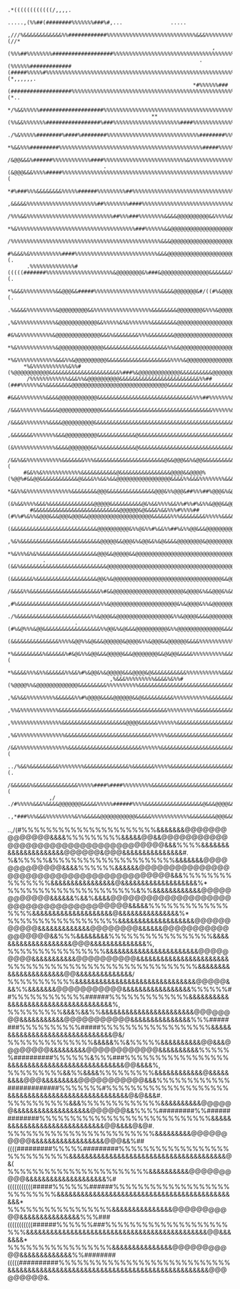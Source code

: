                                                                                                                                                                                                         
                                                                                                                                                                                                        
                                                                                              .*((((((((((((/,,,,.                                                                                      
                                                                                      .....,(%%##(########%%%%%%%###%#,...               .....                                                          
                                                                          ,///%&&&&&&&&&&&&%%############%%%%%%%%%%%%%%%%%%%%%%%%%%%%&&&%%%%%%%%%%(//*                                                  
                                                                    ,(%%%##%%%%%%%%###################%%%%%%%%%%%%%%%%%%%%%%%%%%%%%%%%%%%%%%%%%%%%%%%%%%%%#/*                                           
                                                                .(%%%%%%#############(#####%%%%%#%%%%%%%%%%%%%%%%%%%%%%%%%%%%%%%%%%%%%%%%%%%%%%%%%%%%%%%%%%%%%%%%#(*,,,,,,.                             
                                                              *#%%%%%%###(###################%%%%%%%%%%%%%%%%%%%%%%%%%%%%%%%%%%%%%%%%%%%%%%%%%%%%%%%%%%%%%%%%%%%%%%%%%%%%%%%%%%%(*..                    
                                                         */%&&%%%%%####################%%%%%%%%%%%%%%%%%%%%%%%%%%%%%%%%%%%%%%%%%%%%%%%&&&%%%%%%%%%%%%%%%%%%%%%%%%%%%%%%%%%%%%%%%%%&&&#*                 
                                                 **(%%&&%%%%%%%#################%###%%%%%%%%%%%%%%%%%%%%%####%%%%%%%%%%%%%%%%%%%%%%%%%%%%%%%%%%%%%%%%%%%%%%%%%%%%%%%%%%%%%%%%%%%%%%%&&&&%#.             
                                           ./%&%%%%%########%####%########%%%%%%%%%%%%%%%%%%%%%%%%%%%%%########%%%%%%%%%%%%%%%%%%%%%%%%%%%%%%%%%%%%%%%%%%%%%%%%%%%%%%%%%%%%%%%%%%%%%&&&&&&&/            
                                          *%&&%%%#########%%%%%%%%%%%%%%%%%%%%%%%%%%%%%%%%%%%%%%%%%%%%%#####%%%%%%%%%%%%%%%%%%%%%%%%%%%%%%%%%%%%%%%%%%%%%%%%%%%%%%%%%%%%%%%%%%%%%&&&&&&&&&&&%,          
                                       /&@@&&&%######%%%%%%%%%%%%####%%%%%%%%%%%%%%%%%%%%%%%%%%&%%%%%%%%%%%%%%%%%%%%%%%%%%%%%%%%%%%%%%%%%%%%%%%%%%%%%%%%%%%%%%%%%%%%%%%%%%%%%%&&&&&&&&&&&&&&&%/         
                                  .(&@@@&&&%%%%#####%%%%%%%%%%%%%%%%%%%%%%%%%%%%%%%%%%%%%%%%%%%%%%%%%%%%%%%%%%%%%%%%%%%%%%%%%%%%%%%%%%%%%%%%%%%%%%%%%%%%%%%%%%%%%%%%%%%%%%%&&&&&&&&&&&&&&&&&&&&(        
                       *#%###%%%&&&&&&&&%%%%%######%%%%%%%%%##%%%%%%%%%%%%%%%%%%%%%%%%%%%%%%%%%%%%%%%%%%%%%%%%%%%%%%%%%%%%%%%%%%%%%%%&&&&&%%%%%%&&&%%%%%%%%%%%%%%%%%%%%&&&&&&&&&&&&&&&&&&&&&&&&%,       
                    ,&&&&&%%%%%%%%%%%%%%%%%%%%%%##%%%%%%%%####%%%%%%%%%%%%%%%%%%%%%%%%%%%%&&&&&&%%%%%%%%%%%%%%%%%%%%%%%%%%%%%%%%%%%%&&&&&&&&&&&&&&&&&&&&&&&&&&&&&&&&&&&&&&&&&&&&&&&&&&&&&&&&&&&%,       
                  /%%%&&%%%%%%%%%%%%%%%%%%%%%%%%%%%##%%%###%%%%%%%%&&&&@@@@@@@@@@&&%%%%&&&&&&&%%%%%%%%%%%%%%%%%%%%%%%%%%%%%%%%%%%&&&&&&&&&&&&&&&&&&&&&&&&&&&&&&&&&&&&&&&&&&&&&&&&&&&&&&&&&&&&&&#,       
               *%&%%%%%%%%%%%%%%%%%%%%%%%%%%%%%%%%%%%%%###%%%%%%&&@@@@@@@@@@@@@@@@@@@&%%%%%&&%%%%%%%%%%%%%%%%%%%%%%%%%%%%%%%&&&&&&&&&&&&&&&&&&&&&&&&&&&&&&&&&&&&&&&&&&&&&&&&&&&&&&&&&&&&&&&&&&&%*       
             /%%%%%%%%%%%%%%%%%%%%%%%%%%%%%%%%%%%%%%%%%%%%%%%&&&@@@@@@@@@@@@@@@@@@@@@@@&%%%%&&%%%%%%%%%%%%%%%%%%%%%%%%%%%%&&&&&&&&&&&&&&&&&&&&&&&&&&&&&&&&&&&&&&&&&&&&&&&&&&&&&&&&&&&&&&&&&&&&&&%*      
            #%&&&%&%%%%%%%%%%####%%%%%%%%%%%%%%%%%%%%%%%%%%&&&@@@@@@@@@@@@@@@@@@@@@@@@@@&%%&&&&%%%%%%%%&&%%%%%%%%%%&&&&&&&&&&&&&&&&&&&&&&&&&&&&&&&&&&&&&&&&&&&&&&&&&&&&&&&&&&&&&&&&&&&&&&&&&&&&&&(.     
          .%%%%%%%%%%%%%%#(((((#######%%%%%%%%%%%%%%%%%%%%%&@@@@@@@@&%###&@@@@@@@@@@@@@@@&&&&&&&%%%%%%&&%&&&%&&&&&&&&&&&&&&&&&&&&&&&&&&&&&&&&&&&&&&&&&&&&&&&&&&&&&&&&&&&&&&&&&&&&&&&&&&&&&&&&&&&&(.     
        *%&&&%%%%%%%%%%&&@@@&&#####%%%%%%%%%%%%%%%%%%%%%&&&&@@@@@@@&#/((#%&@@@@@@@@@@@@@@@&&&&&%%%%&&&&&&&&&&&&&&&&&&&&&&&&&&&&&&&&&&&&&&&&&&&&&&&&&&&&&&&&&&&&&&&&&&&&&&&&&&&&&&&&&&&&&&&&&&&&&&(.     
       .%&&&&%%%%%%%%%&@@@@@@@@@&&%%%%%%%%%%%%%%%%%%&&&&&&&&@@@@@@@@&%%%&@@@@@@@@@@@@@@@@@&&&&&&&&&&&&&&&&&&&&&&&&&&&&&&&&&&&&&&&&&&&&&&&&&&&&&&&&&&&&&&&&&&&&&&&&&&&&&&&&&&&&&&&&&&&&&&&&&&&&&&%*      
       ,%&%%%%%%%%%%%%&@@@@@@@@@@@@&&%%%%%&%&%%%%%%%&&&&&&&&@@@@@@@@@@@@@@@@@@@@@@@@@@@@@&&&&&&&&&&&&&&&&&&&&&&&&&&&&&&&&&&&&&&&&&&&&&&&&&&&&&&&&&&&&&&&&&&&&&&&&&&&&&&&&&&&&&&&&&&&&&&&&&&&&&&&#.      
        #&%&%%%%%%%%%%&@@@@@@@@@@@@@@&&&%&&&&&&&&%%%&&&&&&&&@@@@@@@@@@@@@@@@@@@@@@@@@@@@&&&&&&&&&&&&&&&&&&&&&@@@@@@@&&&&&&&&&%&&&&&&&&&&&&&&&&&&&&&&&&&&&&&&&&&&&&&&&&&&&&&&&&&&&&&&&&&&&&&&&&&&#.      
        *%&%%%%%%%%%%%%&@@@@@@@@@@@@@@&&&&&&&&&&&&&&&&&&&&%%&&@@@@@@@@@@@@@@@@@@@@@@@@@&&&&&&&&&&&&&&&&&&&&@@@@@@@@@@@&&&&&&&%&&&&&&&&&&&&&&&&&&&&&&&&&&&&&&&&&&&&&&&&&&&&&&&&&&&&&&&&&&&&&&&&&&#.      
        *%&%%%%%%%%%%%%&&&%%&@@@@@@@@@@&&&&&&&&&&&&&&&&&&&&%%%%&@@@@@@@@@@@@@@@@@@@@&&&&&&&&@@@@@&&&&&&&&@@@@@@@@@@@@@&&&&&&&&&&&&&&&&&&&&&&&&&&&&&&&&&&&&&&&&&&&&&&&&&&&&&&&&&&&&&&&&&&&&&&&&&&#.      
         *%&%%%%%%%%%%%&%%#(%@@@@@@@@@@@&&&&&&&&&&&&&&&&&&&&&&%###%&@@@@@@@@@@@@@&&&&&&&&&&@@@@@@@@@@@@@@@@@@@@@@@@@@@&&&&&&&&&&&&&&&&&&&&&&&&&&&&&&&&&&&&&&&&&&&&&&&&&&&&&&&&&&&&&&&&&&&&&&&&&&#.      
          /%%%%%%%%%%%%&&&%%&@@@@@@@@@@&&&&&&&&&&&&&&&&&&&&&&&&&%%##(###%%%%%%&%&&&&&&&&@@@@@@@@@@@@@@@@@@@@@@@@@@@@@@&&&&&&&&&&&&&&&&&&&&&&&&&&&&&&&&&&&&&&&&&&&&&&&&&&&&&&&&&&&&&&&&&&&&&&&&&&#.      
           #&&&%%%%%%%%&&&&@@@@@@@@@@@@&&&&&&&&&&&&&&&&&&&&&&&&&&&&&&%%%##%%%%%%%&&&&&@@@@@@@@@@@@@@@@@@@@@@@@@@@@@@@@@@&&&&&&&&&&&&&&&&&&&&&&&&&&&&&&&&&&&&&&&&&&&&&&&&&&&&&&&&&&&&&&&&&&&&&&&&#.      
           /&&&%%%%%%%&&&&&@@@@@@@@@@@@@&&&&&&&&&&&&&&&&&&&&&&&&&&&&&&&&&&&%%%%%%&&&&@@@@@@@@@@@@@@@@@@@@@@@@@@@@@@@@@@@@@&&&&&&&&&&&&&&&&&&&&&&&&&&&&&&&&&&&&&&&&&&&&&&&&&&&&&&&&&&&&&&&&&&&&&&/       
           /&&&&%%%%%%%%&&&&@@@@@@@@@@&&&&&&&&&&&&&&&&&&&&&&&&&&&&&&&&&&&&&&&&&&&&&&&@@@@@@@@@@@@@@@@@@@@@@@@@@@@@@@@@@@@@&&&&&&&&&&&&&&&&&&&&&&&&&&&&&&&&&&&&&&&&&&&&&&&&&&&&&&&&&&&&&&&&&&&&&%,       
          ,&&&&&&&%%%%%%%&&&@@@@@@@@@@&&&&&&&&&&&&@&&&&&&&&&&&&&&&&&&&&&&&&&&&&&&&&&&&&&&&&@@@@@@@@@@@@@&@@@@@@@@@@@@@&&&&&&&&&&&&&&&&&&&&&&&&&&&&&&&&&&&&&&&&&&&&&&&@&&&&&&&&&&&&&&&&&&&&&&&&&#.       
          (&%%%%%%%%%%%%%&&&&@@@@@@@&&%&&&&&&&&&&&@&&&&&&&&&&&&&&&&&&&&&&&&&&&&&&&&&&&&&&&&&@@@@@@@@@@@@@@@@@@@@@@@@@@&&&&&&&&&&&%%%%%%%&&&&&&&&&&&&&&&&&&&&&&&&&&&&@@@&&&&&&&&&&&&&&&&&&&&&&&%*        
         /&&%&&%%%%%%%%%%%&&&&&&&%%%&&&&&&&&&&&&&&&&&&&&&&@&&@@@&&%&@@&&&&&&&&&&&&&&&&&&&&@@&&&&%&@@@@@@@@@@@@@@@@@@@@&&&%&&&&&%%%%%%%%&&&&&&&&&&&&&&&&&&&&&&&&&&&@@@@&&&&&&@&&&&&&&&&&&&&&&&&(         
         #&&%%&%%%%%%%%%%%%&&&&&&&&&&&@&&&&&&&&&&&&&&&&@@@@&&@@@@%(%@@%#&&@@&&&&&&&&&&&&@&&&&%%&&%&&@@@@@@@@@@@@@@@@@&&&&%%&&&%%%%%%%%&&&&&&&&&&&&&&&&&&&&&&&&&&&&@@@&&&&&&&&&&&&&&&&&&&&&&&&%,         
         *&&%%&%%%%%%%%%%%%%%&&&&&&&&@@@&&&&&&&&&&&&&&&@@@&%%@@@&##%%%##%@@@&%&@@&&@@&&&@&%%&&%%@@&@@@@@@@@@@@@@@@@&&&&&%%&&&&%%%%%%%%%&&&&&&&&&&&&&&&&&&&&&&&&&&@@@@&&&&&&&&&&&&&&&&&&&&&&&&*          
          (&%&&%%%%&&&%&&&&&&&&&&&&&&@@@@@&&&&&&&&&&@&%&&%%%%&&%%#%%#%&%%&@@@&&@@&&&@@&%&@&&&&@@@@@@@@@&&@@@@@@@@&&&%%%&&&&&&&&%%%%%%&&&&&&&&&&&&&&&&&&&&&&@&&&&&@@@&&&&&&&&&&&&&&&&&&&&&@@@%.          
           #&&&&&&&&&&&&&&&&&&&&&&&&&&&@@@@@@&@&&&&%&&%%%#%%%%##(#%%#%&%%&@@@&&&@@@&@@@&&@@@@@@@@@@@@@@@@@@@@&&&&&&%%%&&&&&&&&%%%%%&&&&&&&&&&&&&&&&&&&&&&&&&&&&&&@@@@&&&&@&&&&&&&&&&&&&&&&&&,           
            (&&&&&&&&&&&&&&&&&&&&&&&&&&&@@@@@@@@@@&%%@&%%#%&&%%##%&%%@@&&&@@@@@@@@@@@@@@@@@@@@@@@@@&&&@&&&&&&&&&%%%%%%&&%%%%%%%%%%%&&&&&&&&&&&&&&&&&&&@@&&&&&&&@&@@@&&&@@@&&&&&&&&&&&&&&&&%.            
            ,%&%&&&&&&&&&&&&&&&&&&&&&&&&&@@@@@&&@@@&%&@@&&%&@&&&&@@@@@@@@&@@@@@@@@@@@@@@@@@&@@@@@&&&&&&&&&&%%%%%%%%%%%%%%%%%%&&&&&&&&&&&&&&&&&&&&@@@&&&&&&&&&@@@&@@@@@@@&&&&&&&&&&&&&&&&&*              
              *%&%%%&%&%&&&&&&&&&&&&&&&&&&@@@&&@@@@@&&@@@@@@@@@@@@@@@@@@@@@@@@@@@@@@@@@@@@@@@@@@@&@&&&&&&%%%%%%%%%%%%%%%%%%&&&&&&&&&&&&&&&&&&&&@@@@&&&&&@&&@&@&&&&&&@@@&&&&@@@&&&&&@&&&/                
               .(&&%&&&&&&&&&&&&&&&&&&&&&&&&&&&@@@@@@@@@@@@@@@@@@@@@@@@@@@@@@@@@@@@@@@@@&&&@@@@@@&&&&&&%%%%%%%%%%%%%%%%%%%%%&&&&&&&&&&&&&&&&@@@@@@@@@@@@@@@@@@&&&&&&&&&&&&&&&&&&&&&&&/                  
                 (&&&&&&&%&&&&&&&&&&&&&&&&&&&@@&%&@@@@@@@@@@@@@@@@@@@@@@@@@@@@@@@@@@&&@@@@@&@@@@@@&&&&%%%%%%%%%%%%%%%%%%%&&&&&&&&&&&&&&&&&&@@@@@@@@@@@@@@@@&&&&&&&&&&&&@&&&&&&&&&&&%*                   
                  /&&&&%%&&&&&&&&&&&&&&&&&&&&&&%#&&@@@@@@@@@@@@@@@@@@@@@@&@@@@&%&&@@@&%&&@@@@@@@&&&&&%%%#####%%%%%%%&&&&&&&&&&&&&&&&&&&&&&@@@@@@@@@@@@@@@@@&&&&&&&&&&&&&&&&&&&&&&&%.                    
                    ,#%&&&&&&&&&&&&&&&&&&&&&&&&&&%%&@@@@@@@@@@@@@@@@@@@@@&%&@@@@&%%&@@@@@@@@@@@@@&&&%%%%%%%%%%%%%&&&&&&&&&&&&&&&&&&&&&&&&&&@@@@@@@@@@@@@@@@&&&&&&&&&&&&&&&&&&&&&&,                      
                       ./%&&&&&&&&&&&&&&&&&&&&&&&%%&@@@&&@@@@@@@@@@@@@@@@@&%%&@@@@&&&&@@@@@@@@@&&&&%%%%%%%%%%%%%%&&&&&&&&&&&&&&&&&&&&&&&&@@@@@@@@@@@@@@@@@@&&&&&&&&&&&&&&&&&&&&%.                       
                         .(#%&@%%%&@@&&&&&&&&&&&&&&&&&&%%@@&%&@&&&@@@@@@@@@@&%%@@@@@@@@@@@@@@&&&&&%%%%%%%%%%%%%%&&&&&&&&&&&&&&&&&&&&&&&&&&@@@@@@@@@@@@@@@@@&&&&&&&&&&&&&&&&&&&#.                        
                                    (&&&&&&&&&&&&&&&%%%%&@@%%&@&&&@@@@@@&@@@@&%%&@@@&&@@@@@@&&&&%%%%%%%%%%%&&&&&&&&&&&&&&&&&&&&&&&&&&&&&&&@&&@@@@@@@@@@@@@@&&&&&&&&&&&&&&&&&&#.                         
                                    *%&&&&&&&&&%&&&&&&%#&@&%%&@@&&&@@@@@&&&@@@@@@@@&&@&@@&&&&&%%%%%%%%%%&&&&&&&&&&&&&&&&&&&&&&&&&&&&&&&&&&&&&@@@@@@@@@@@@@@&&&&&&&&&&&&&&&&&(                           
                                    *%&&&&%%%&%%&&&&&&%%&&%#%&@@&%&@@@@@&&&@@@@&@&&&&&&&&&&&%%%%%%%%%%%&&&&&&&&&&&&&&&&&&&&&&&&&&&&&&&&&&&&&&@@@@@@@@@@@@@&&&&&&&&&&&&&&&&&/                            
                                    ,%&&&%%%%%%%%%&&&&%&%%#(%@@@@%%&@@@@@@@@@@@@@&&&&&&&&&%%%%%%%%%%&&&&&&&&&&&&&&&&&&&&&&&&&&&&&&&&&&&&&@@&&@@@@@@@@@@@&&&&&&&&&&&&&&&&&&%.                            
                                    ,%&%&&%%%%%%%%%&&&&&&%%#%@@@@&&&&@@@@@@&&@&&&&&&&&&&%%%%%%%%%%%&&&&&&&&&&&&&&&&&&&&&&&&&&&&&&&&&&&&&&&@@@@@@@@@@@@@@&&&&&&&&&&&&&&&&&%,                             
                                    ,%%&%%%%%%%%%%%%&&&&&&&&&&&&&&&&&&&&&&&&&&&&&&&&&&%%%%%%%%%&&&&&&&&&&&&&&&&&&&&&&&&&&&@&&&&&&&&@&&&&&&@@@@@@@@@@@@@@@&&&&&&&&&&&&&&&&*                              
                                    ,%%%%%%%%%%%%%%%%&&&&&&&&&&&&&&&&&&&&@@@@&&&&&&%%%%%%&&&&&&&&&&&&&&&&&&&&&&&&&&&&&&&&&&&@@&&&@@@@&&&&&@@@@@@@@@@@@@@@@&&&&&&&&&&&&&&,                               
                                    ,%&%%%%%%%%%%%%%%%&&&&&&&&&&&&&&&&&&&&&&&&&&&%%%%%&&&&&&&&&&&&&&&&&&&&&&&&&&&&&&&&&&&&@@@@&&&&&&&&&&@@@@@@@@@@@@@@@@@@@&&&&&&&&&&&#                                 
                                    /&&%%%%%%%%%%%%%%%%&&&&&&&&&&&&&&&&&&&&&&&%%%%%%&&&&&&&&&&&&&&&&&&&&&&&&&&&&&&&&&&&&&@@@@@@@&&&&&&&&&&&@@@@@@@@@@@@@@@&&&&&&&&&&&(                                  
                                ../%&&%&&&&&&&&&%%%%%%%%&&&&&&&&&&&&&&%&&&&&&&%%%%%&&&&&&&&&&&&&&&&&&&&&&&&&&&&&&&&&&&@@@@@@@@@@@@@@@@&&&&@@@@@@@@@@@&&&@@&&&&&&&&&&(.                                  
                             /&&&&&&%&&&&&&&&&&&&&&%%%%%####%####%%%%%%%%%&&&&&&&&&&&&&&&&&&&&&&&&&&&&&&&&&&&&&&&&&&@@@&&&&@@@@@@@@@@@&&&&@&@@@@@@@@@&&&&&&&&&&&&&&(                                    
                 ,/     ./#%%%%%&&&%&&&&@@@@@@@&&&&&%%%%%######%%%%&&&&&&&&&&&&&&&&&&@&&&@@@@&&&&&@@@@@@&&&&&&&&&&&&&&&&&&&@&&@@@@@@@@@&&&@@@@@@@&&&&&&&&&&&&&&&&&#,                                    
        .,*###%%%&&&%%%%%%%%%&%%&&&&&@@@@@@@@@@@&&&&&%%%%%%%%%%%%&&&&&&&&@@@&&&&@@@@@@@@@@@@@@@@@@@@@@@@@@@@&&&&&&&&&&&&&&&&&&&&&&&&&&@@@@@@@@@@&@&&&&&&&&&&&&&&&%*                                     
..,/(#%%%%%%%%%%%%%%%%%%%%%%&&&&&&&@@@@@@@@@@@@@@&&&&%%%%%%%%%&&&&&@@&&@@@@@@@@@@@@@@@@@@@@@@@@@@@@@@@@@@@@@&&&%%%%&&&&&&&&&&&&&&&&&&&&&@@@@@@&@@@&&&&&&&&&&&&&&&#.                                     
%&%%%%%&%%%%%%%%%%%%%%%%%%%%&&&&&&&@@@@@@@@@@@@@&&&&%%%%%%&&&&&&@@@@@@@@@@@@@@@@@@@@@@@@@@@@@@@@@@@@@@@@@@&&&%%%%%%%%%%%%%%%&&&&&&&&&&&&&&&&@&&&&&&&&&&&&&&&&&&&%*                                      
%%%%%%%%%%%%%%%%%%%%%&%%&&&&&&&&&&&&@@@@@@@@@@@@&&&&&&%&&%&&&&@@@@@@@@@@@@@@@@@@@@@@@@@@@@@@@@@@@@@@@@&&&&&%%%%%%%%%%%%%%%%%&&&&&&&&&&&&&&&&&&&&@&&&&&&&&&&&&&&&%*                                      
%%%%%%%%%%%%%%%%%%&&&&&&&&&&&&&&&&&&&@@@@@@@@@@@&&&&&&&&&&&&&@@@@@@@@&&&&&&@@@@@@@@@@@@@@@@@@&&%%%&&&&&&&&%%%%%%%%%%%%%%%%%&&&&&&&&&&&&&&&&&&&&@@@&&&&&&&&&&&&&&%,                                      
%%%%%%%%%%%%%%%%&&&&&&&&&&&&&&&&&&&&&&&@@@@@@@@@&&&&&&&&&&&@@@@@@@@@@&&&&&&&&&&&&&&&&&&&&&&&%%%%%%%%%%%%%%%%%%%%%%%%%%%%%%%&&&&&&&&&&&&&&&&&&&&&&@@&&&&&&&&&&&&&&/                                      
%%%%%%%%%%%&&&&&&&&&&&&&&&&&&&&&&&&&&&&&&@@@@@&&&%%&&&&&&&@@@@@@@@@@@&&&&&&&&&&&&&&&&&%%%%%%##%%%%%%%%%%%%######%%%%%%%%%%%%%&&&&&&&&&&&&&&&&&&&&&&&&&&&&&&&&&&&&%,                                     
%%%%%%%%%&&&%&&%%&&&&&&&&&&&&&&&&&&&&&&&@@@@@@@@&&&&&&&&&&&@@@@@@@@@@@&&&&&&&&&&&&&&&%%%########%%%%%%%%%%#####%%%%%%%%%%%%%%%%%%&&&&&&&&&&&&&&&&&&&&&&&&&&&&&&&@&/                                     
%%%%%%%%%%%%%%&&&&&%%&%%%%%&&&&&&&&&&@@&&&@@@@@@@@&&&&&&&&&@@@@@@@@@@@@&&&&&&&&&&%%%%%%##########%%%%%%&%%%###%%%%%%%%%%%%%%%%%&&&&&&&&&&&&&&&&&&&&&&&&&&&&&@@&&&&%,                                    
%%%%%%%%%&&%%&&&&%%%%%%%%%&&&&&&&&&&&&@&&&&&&&&&@@@&&&&&&&&&@@@@@@@@@@@&&&%%%%%%%%%%%%#############%%%%%%%#%%%%%%%%%%%%%%%%%%%%&&&&&&&&&&&&&&&&&&&&&&&&&&&&&&@&@&&&#.                                   
%%%%%%%%%%&&&%%%%%%%%%%%%%&&&&&&&&&&@@@@@@&&&&&&&&&&&&&&&&&&&@@@@@@&&%%%%#########%%##############%%%%%%%%%%%%%%%%%%%%%%%%%%%%&&&&&&&&&&&&&&&&&&&&&&&&&&&&&@@&&&&@&@#.                                  
%%%%%%%%%%%%%%%%%%%%%%%%&&&&&&&&&@@@@@@@@@@&&&&&&&&&&&&&&&&&&@@@&&%##((((#########%%%%%#########%%%%%%%%%%%%%%%%%%%%%%%%%%%%&&&&&&&&&&&&&&&&&&&&&&&&&&&&&&&&&&&&&&&@&(                                  
%%%%%%%%%%%%%%%%%%%%%%%&&&&&&&&&&@@@@@@@@@@&&&&&&&&&&&&&&&&&&&&%#(((((((((((#####%%%%%%######%%%%%%%%%%%%%%%%%%%%%%%%%%%&&&&&&&&&&&&&&&&&&&&&&&&&&&&&&&&&&&&&&&&&&&&&&*                                 
%%%%%%%%%%%%%%%%%&&&&&&&&&&&&&&&@@@@@@@@@@@&&&&&&&&&&&&&&&%%%###(((((((((((######%%%%%%###%%%%%%%%%%%%%%%%%%%%%%%&&&&&&&&&&&&&&&&&&&&&&&&&&&&&&&&&&&&&&&&&&&&&@@&&&&&&&*                                
%%%%%%%%%%%%%%%%%&&&&&&&&&&&&&&&@@@@@@@@@@@&&&&&&&&&&&&&%%########(((((##########%%%%%%%%%%%%%%%%%%%%%%%%%%%%&&&&&&&&&&&&&&&&&&&&&&&&&&&&&&&&&&&&&&&&&&&&&&&&&&@@@@@@@@@&.                            
